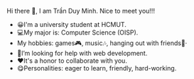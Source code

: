 Hi there 👋, I am Trần Duy Minh. Nice to meet you!!!
- 😀I'm a university student at HCMUT.
- 💻My major is: Computer Science (OISP).
-  My hobbies: games🎮, music🎶, hanging out with friends🎉·
- 🤔I’m looking for help with web development.
- ❤It's a honor to collaborate with you.
- 😋Personalities: eager to learn, friendly, hard-working.


